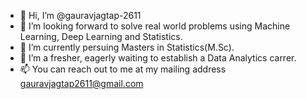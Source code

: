 - 👋 Hi, I’m @gauravjagtap-2611
- 👀 I’m looking forward to solve real world problems using Machine Learning, Deep Learning and Statistics.
- 🌱 I’m currently persuing Masters in Statistics(M.Sc). 
- 💞️ I’m a fresher, eagerly waiting to establish a Data Analytics carrer.
- 📫 You can reach out to me at my mailing address gauravjagtap2611@gmail.com

<!---
gauravjagtap-2611/gauravjagtap-2611 is a ✨ special ✨ repository because its `README.md` (this file) appears on your GitHub profile.
You can click the Preview link to take a look at your changes.
--->

